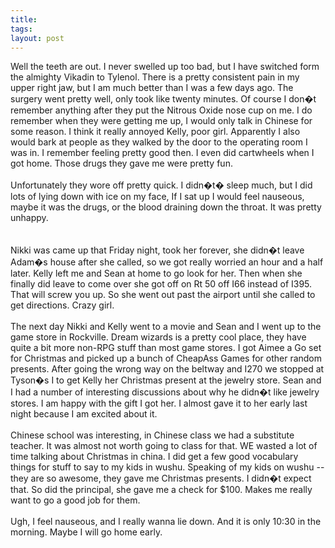 ```yaml
---
title: 
tags: 
layout: post
---
```

Well the teeth are out.  I never swelled up too bad, but I have switched form the almighty Vikadin to Tylenol.   There is a pretty consistent pain in my upper right jaw, but I am much better than I was a few days ago.  The surgery went pretty well, only took like twenty minutes.  Of course I don�t remember anything after they put the Nitrous Oxide nose cup on me.  I do remember when they were getting me up, I would only talk in Chinese for some reason.  I think it really annoyed Kelly, poor girl.  Apparently I also would bark at people as they walked by the door to the operating room I was in.   I remember feeling pretty good then.  I even did cartwheels when I got home.  Those drugs they gave me were pretty fun. <br /><br />Unfortunately they wore off pretty quick.  I didn�t� sleep much, but I did lots of lying down with ice on my face,  If I sat up I would feel nauseous, maybe it was the drugs, or the blood draining down the throat.  It was pretty unhappy.  <br /><br />Nikki was came up that Friday night, took her forever, she didn�t leave Adam�s house after she called, so we got really worried an hour and a half later.  Kelly left me and Sean at home to go look for her.  Then when she finally did leave to come over she got off on Rt 50 off I66 instead of I395. That will screw you up. So she went out past the airport until she called to get directions.  Crazy girl. <br /><br />The next day Nikki and Kelly went to a movie and Sean and I went up to the game store in Rockville.   Dream wizards is a pretty cool place, they have quite a bit more non-RPG stuff than most game stores.  I got Aimee a Go set for Christmas and picked up a bunch of CheapAss Games for other random presents.   After going the wrong way on the beltway and I270 we stopped at Tyson�s I to get Kelly her Christmas present at the jewelry store.  Sean and I had a number of interesting discussions about why he didn�t like jewelry stores.  I am happy with the gift I got her.  I almost gave it to her early last night because I am excited about it.<br /><br />Chinese school was interesting, in Chinese class we had a substitute teacher.  It was almost not worth going to class for that.  WE wasted a lot of time talking about Christmas in china.  I did get a few good vocabulary things for stuff to say to my kids in wushu.  Speaking of my kids on wushu -- they are so awesome, they gave me Christmas presents.  I didn�t expect that.  So did the principal, she gave me a check for $100.  Makes me really want to go a good job for them.<br /><br />Ugh, I feel nauseous, and I really wanna lie down.  And it is only 10:30 in the morning.  Maybe I will go home early.   <br />
